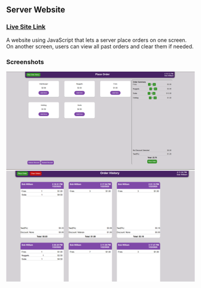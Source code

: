 ## Server Website

### [Live Site Link](https://smb78998.github.io/server-website/)

A website using JavaScript that lets a server place orders on one screen. On another screen, users can view all past orders and clear them if needed. 

### Screenshots

<img src="screenshots/ss01.png" href="screenshots/broswer.png" width="700">

<img src="screenshots/ss02.png" href="screenshots/mobile.png" width="700">
